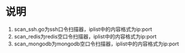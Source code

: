 # 说明
1. scan_ssh.go为ssh口令扫描器，iplist中的内容格式为ip:port
1. scan_redis为redis空口令扫描器，iplist中的内容格式为ip:port
1. scan_mongodb为mongodb空口令扫描器，iplist中的内容格式为ip:port
